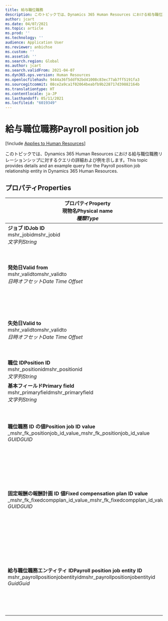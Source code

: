 ```yaml
---
title: 給与職位職務
description: このトピックでは、Dynamics 365 Human Resources における給与職位職務エンティティに対するクエリの詳細および例を示します。
author: jcart
ms.date: 04/07/2021
ms.topic: article
ms.prod: ''
ms.technology: ''
audience: Application User
ms.reviewer: anbichse
ms.custom: ''
ms.assetid: ''
ms.search.region: Global
ms.author: jcart
ms.search.validFrom: 2021-04-07
ms.dyn365.ops.version: Human Resources
ms.openlocfilehash: 9444a36f5ddf92bd41008c83ec77ab7ff5191fa3
ms.sourcegitcommit: 08ce2a9ca1f02064beabfb9b228717d39882164b
ms.translationtype: HT
ms.contentlocale: ja-JP
ms.lasthandoff: 05/11/2021
ms.locfileid: "6019349"
---
```

# <a name="payroll-position-job"></a><span data-ttu-id="0ad1f-103">給与職位職務</span><span class="sxs-lookup"><span data-stu-id="0ad1f-103">Payroll position job</span></span>

[!include [Applies to Human Resources](../includes/applies-to-hr.md)]

<span data-ttu-id="0ad1f-104">このトピックでは、Dynamics 365 Human Resources における給与職位職務リレーションシップに対するクエリの詳細および例を示します。</span><span class="sxs-lookup"><span data-stu-id="0ad1f-104">This topic provides details and an example query for the Payroll position job relationship entity in Dynamics 365 Human Resources.</span></span>

## <a name="properties"></a><span data-ttu-id="0ad1f-105">プロパティ</span><span class="sxs-lookup"><span data-stu-id="0ad1f-105">Properties</span></span>

| <span data-ttu-id="0ad1f-106">プロパティ</span><span class="sxs-lookup"><span data-stu-id="0ad1f-106">Property</span></span><br><span data-ttu-id="0ad1f-107">**現物名**</span><span class="sxs-lookup"><span data-stu-id="0ad1f-107">**Physical name**</span></span><br><span data-ttu-id="0ad1f-108">**_種類_**</span><span class="sxs-lookup"><span data-stu-id="0ad1f-108">**_Type_**</span></span> | <span data-ttu-id="0ad1f-109">使用</span><span class="sxs-lookup"><span data-stu-id="0ad1f-109">Use</span></span> | <span data-ttu-id="0ad1f-110">説明</span><span class="sxs-lookup"><span data-stu-id="0ad1f-110">Description</span></span> |
| --- | --- | --- |
| <span data-ttu-id="0ad1f-111">**ジョブ ID**</span><span class="sxs-lookup"><span data-stu-id="0ad1f-111">**Job ID**</span></span><br><span data-ttu-id="0ad1f-112">mshr_jobid</span><span class="sxs-lookup"><span data-stu-id="0ad1f-112">mshr_jobid</span></span><br><span data-ttu-id="0ad1f-113">*文字列*</span><span class="sxs-lookup"><span data-stu-id="0ad1f-113">*String*</span></span> | <span data-ttu-id="0ad1f-114">読み取り専用</span><span class="sxs-lookup"><span data-stu-id="0ad1f-114">Readp-only</span></span><br><span data-ttu-id="0ad1f-115">必須</span><span class="sxs-lookup"><span data-stu-id="0ad1f-115">Required</span></span> |<span data-ttu-id="0ad1f-116">ジョブの ID。</span><span class="sxs-lookup"><span data-stu-id="0ad1f-116">The ID of the job.</span></span> |
| <span data-ttu-id="0ad1f-117">**発効日**</span><span class="sxs-lookup"><span data-stu-id="0ad1f-117">**Valid from**</span></span><br><span data-ttu-id="0ad1f-118">mshr_validto</span><span class="sxs-lookup"><span data-stu-id="0ad1f-118">mshr_validto</span></span><br><span data-ttu-id="0ad1f-119">*日時オフセット*</span><span class="sxs-lookup"><span data-stu-id="0ad1f-119">*Date Time Offset*</span></span> | <span data-ttu-id="0ad1f-120">読み取り専用</span><span class="sxs-lookup"><span data-stu-id="0ad1f-120">Read-only</span></span> <br><span data-ttu-id="0ad1f-121">必須</span><span class="sxs-lookup"><span data-stu-id="0ad1f-121">Required</span></span> | <span data-ttu-id="0ad1f-122">転記とジョブの関係が有効である日付。</span><span class="sxs-lookup"><span data-stu-id="0ad1f-122">Date the postion and job relationship is valid from.</span></span> |
| <span data-ttu-id="0ad1f-123">**失効日**</span><span class="sxs-lookup"><span data-stu-id="0ad1f-123">**Valid to**</span></span><br><span data-ttu-id="0ad1f-124">mshr_validto</span><span class="sxs-lookup"><span data-stu-id="0ad1f-124">mshr_validto</span></span><br><span data-ttu-id="0ad1f-125">*日時オフセット*</span><span class="sxs-lookup"><span data-stu-id="0ad1f-125">*Date Time Offset*</span></span> | <span data-ttu-id="0ad1f-126">読み取り専用</span><span class="sxs-lookup"><span data-stu-id="0ad1f-126">Read-only</span></span> <br><span data-ttu-id="0ad1f-127">必須</span><span class="sxs-lookup"><span data-stu-id="0ad1f-127">Required</span></span> | <span data-ttu-id="0ad1f-128">職位とジョブの関係が有効である日付。</span><span class="sxs-lookup"><span data-stu-id="0ad1f-128">Date the position and job relationship is valid to.</span></span>  |
| <span data-ttu-id="0ad1f-129">**職位 ID**</span><span class="sxs-lookup"><span data-stu-id="0ad1f-129">**Position ID**</span></span><br><span data-ttu-id="0ad1f-130">mshr_positionid</span><span class="sxs-lookup"><span data-stu-id="0ad1f-130">mshr_positionid</span></span><br><span data-ttu-id="0ad1f-131">*文字列*</span><span class="sxs-lookup"><span data-stu-id="0ad1f-131">*String*</span></span> | <span data-ttu-id="0ad1f-132">読み取り専用</span><span class="sxs-lookup"><span data-stu-id="0ad1f-132">Read-only</span></span><br><span data-ttu-id="0ad1f-133">必須</span><span class="sxs-lookup"><span data-stu-id="0ad1f-133">Required</span></span> | <span data-ttu-id="0ad1f-134">職位の ID。</span><span class="sxs-lookup"><span data-stu-id="0ad1f-134">The ID of the position.</span></span> |
| <span data-ttu-id="0ad1f-135">**基本フィールド**</span><span class="sxs-lookup"><span data-stu-id="0ad1f-135">**Primary field**</span></span><br><span data-ttu-id="0ad1f-136">mshr_primaryfield</span><span class="sxs-lookup"><span data-stu-id="0ad1f-136">mshr_primaryfield</span></span><br><span data-ttu-id="0ad1f-137">*文字列*</span><span class="sxs-lookup"><span data-stu-id="0ad1f-137">*String*</span></span> | <span data-ttu-id="0ad1f-138">必須</span><span class="sxs-lookup"><span data-stu-id="0ad1f-138">Required</span></span><br><span data-ttu-id="0ad1f-139">システム生成</span><span class="sxs-lookup"><span data-stu-id="0ad1f-139">System generated</span></span> |  |
| <span data-ttu-id="0ad1f-140">**職位職務 ID の値**</span><span class="sxs-lookup"><span data-stu-id="0ad1f-140">**Position job ID value**</span></span><br><span data-ttu-id="0ad1f-141">_mshr_fk_positionjob_id_value</span><span class="sxs-lookup"><span data-stu-id="0ad1f-141">_mshr_fk_positionjob_id_value</span></span><br><span data-ttu-id="0ad1f-142">*GUID*</span><span class="sxs-lookup"><span data-stu-id="0ad1f-142">*GUID*</span></span> | <span data-ttu-id="0ad1f-143">読み取り専用</span><span class="sxs-lookup"><span data-stu-id="0ad1f-143">Read-only</span></span><br><span data-ttu-id="0ad1f-144">必須</span><span class="sxs-lookup"><span data-stu-id="0ad1f-144">Required</span></span><br><span data-ttu-id="0ad1f-145">外部キー: mshr_payrollpositionjobentity の mshr_PayrollPositionJobEntity</span><span class="sxs-lookup"><span data-stu-id="0ad1f-145">Foreign key:mshr_PayrollPositionJobEntity of the mshr_payrollpositionjobentity</span></span> |<span data-ttu-id="0ad1f-146">この職位に関連付けられているジョブの ID です。</span><span class="sxs-lookup"><span data-stu-id="0ad1f-146">The ID of the job associated with the position.</span></span>|
| <span data-ttu-id="0ad1f-147">**固定報酬の報酬計画 ID 値**</span><span class="sxs-lookup"><span data-stu-id="0ad1f-147">**Fixed compensation plan ID value**</span></span><br><span data-ttu-id="0ad1f-148">_mshr_fk_fixedcompplan_id_value</span><span class="sxs-lookup"><span data-stu-id="0ad1f-148">_mshr_fk_fixedcompplan_id_value</span></span><br><span data-ttu-id="0ad1f-149">*GUID*</span><span class="sxs-lookup"><span data-stu-id="0ad1f-149">*GUID*</span></span> | <span data-ttu-id="0ad1f-150">読み取り専用</span><span class="sxs-lookup"><span data-stu-id="0ad1f-150">Read-only</span></span><br><span data-ttu-id="0ad1f-151">必須</span><span class="sxs-lookup"><span data-stu-id="0ad1f-151">Required</span></span><br><span data-ttu-id="0ad1f-152">外部キー: mshr_payrollfixedcompensationplanentity の mshr_FixedCompPlan_id</span><span class="sxs-lookup"><span data-stu-id="0ad1f-152">Foreign key: mshr_FixedCompPlan_id of mshr_payrollfixedcompensationplanentity</span></span>  | <span data-ttu-id="0ad1f-153">この職位に関連付けられている固定報酬計画の ID です。</span><span class="sxs-lookup"><span data-stu-id="0ad1f-153">The ID of the fixed compensation plan associated with the position.</span></span> |
| <span data-ttu-id="0ad1f-154">**給与職位職務エンティティ ID**</span><span class="sxs-lookup"><span data-stu-id="0ad1f-154">**Payroll position job entity ID**</span></span><br><span data-ttu-id="0ad1f-155">mshr_payrollpositionjobentityid</span><span class="sxs-lookup"><span data-stu-id="0ad1f-155">mshr_payrollpositionjobentityid</span></span><br><span data-ttu-id="0ad1f-156">*Guid*</span><span class="sxs-lookup"><span data-stu-id="0ad1f-156">*Guid*</span></span> | <span data-ttu-id="0ad1f-157">必須</span><span class="sxs-lookup"><span data-stu-id="0ad1f-157">Required</span></span><br><span data-ttu-id="0ad1f-158">システム生成。</span><span class="sxs-lookup"><span data-stu-id="0ad1f-158">System generated.</span></span> | <span data-ttu-id="0ad1f-159">システムで生成する、ジョブを一意に識別する GUID 値です。</span><span class="sxs-lookup"><span data-stu-id="0ad1f-159">A system-generated GUID value to uniquely identify the job.</span></span>  |

